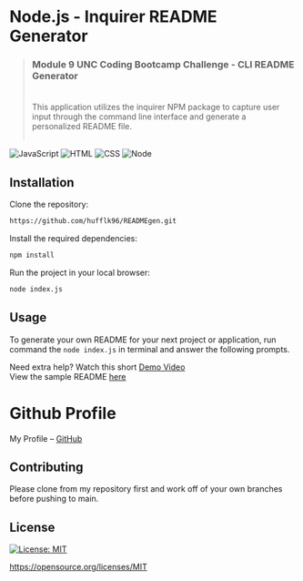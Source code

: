 # Node.js - Inquirer README Generator
>### Module 9 UNC Coding Bootcamp Challenge - CLI README Generator <br><br>
>  This application utilizes the inquirer NPM package to capture user input through the command line interface and generate a personalized README file. <br><br>

![JavaScript][js-url]
![HTML][html-url]
![CSS][css-url]
![Node][node-url]



## Installation

Clone the repository:

```sh
https://github.com/hufflk96/READMEgen.git
```

Install the required dependencies:

```sh
npm install
```

Run the project in your local browser:

```sh
node index.js
```

## Usage

  To generate your own README for your next project or application, run command the `node index.js` in terminal and answer the following prompts.
  
Need extra help? Watch this short [Demo Video](https://watch.screencastify.com/v/aaRyYgN7VxB4ZE9Cs58O)<br>
View the sample README [here](./assets/Sample%20README.md)
   
# Github Profile
My Profile – [GitHub](https://github.com/hufflk96)

## Contributing
Please clone from my repository first and work off of your own branches before pushing to main. 
## License
[![License: MIT](https://img.shields.io/badge/License-MIT-yellow.svg)](https://opensource.org/licenses/MIT)
  
  https://opensource.org/licenses/MIT 

<!-- Markdown link & img dfn's -->

[node-url]: https://img.shields.io/badge/Node.js-43853D?style=for-the-badge&logo=node.js&logoColor=white
[js-url]: https://img.shields.io/badge/JavaScript-F7DF1E?style=for-the-badge&logo=javascript&logoColor=black
[html-url]: https://img.shields.io/badge/HTML5-E34F26?style=for-the-badge&logo=html5&logoColor=white
[css-url]: https://img.shields.io/badge/CSS3-1572B6?style=for-the-badge&logo=css3&logoColor=white
[python-url]: https://img.shields.io/badge/Python-14354C?style=for-the-badge&logo=python&logoColor=white
[express-url]: https://img.shields.io/badge/Express.js-404D59?style=for-the-badge
[react-url]: https://img.shields.io/badge/React-20232A?style=for-the-badge&logo=react&logoColor=61DAFB
[jquery-url]: https://img.shields.io/badge/jQuery-0769AD?style=for-the-badge&logo=jquery&logoColor=white
[bs-url]: https://img.shields.io/badge/Bootstrap-563D7C?style=for-the-badge&logo=bootstrap&logoColor=white
[tw-url]: https://img.shields.io/badge/Tailwind_CSS-38B2AC?style=for-the-badge&logo=tailwind-css&logoColor=white
[mongo-url]: https://img.shields.io/badge/MongoDB-4EA94B?style=for-the-badge&logo=mongodb&logoColor=white
[mysql-url]: https://img.shields.io/badge/MySQL-00000F?style=for-the-badge&logo=mysql&logoColor=white
[heroku-url]: https://img.shields.io/badge/Heroku-430098?style=for-the-badge&logo=heroku&logoColor=white
[sqlize-url]: https://img.shields.io/badge/sequelize-323330?style=for-the-badge&logo=sequelize&logoColor=blue
[jswtoken-url]: 	https://img.shields.io/badge/json%20web%20tokens-323330?style=for-the-badge&logo=json-web-tokens&logoColor=pink
[apollo-url]: https://img.shields.io/badge/-ApolloGraphQL-311C87?style=for-the-badge&logo=apollo-graphql
[graphql-url]: https://img.shields.io/badge/-GraphQL-E10098?style=for-the-badge&logo=graphql&logoColor=white
